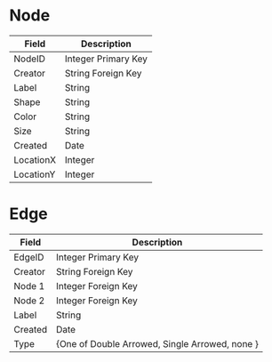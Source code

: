# Node  

| Field | Description  |
| ------| ------------ |
| NodeID | Integer Primary Key |
| Creator | String Foreign Key |
| Label | String |
| Shape | String |
| Color | String |
| Size | String |
| Created | Date |
| LocationX | Integer |
| LocationY | Integer |

# Edge  

| Field | Description  |
| ------| ------------ |
| EdgeID | Integer Primary Key |
| Creator | String Foreign Key |
| Node 1 | Integer Foreign Key |
| Node 2 | Integer Foreign Key |
| Label | String |
| Created | Date |
| Type | {One of Double Arrowed, Single Arrowed, none } |
